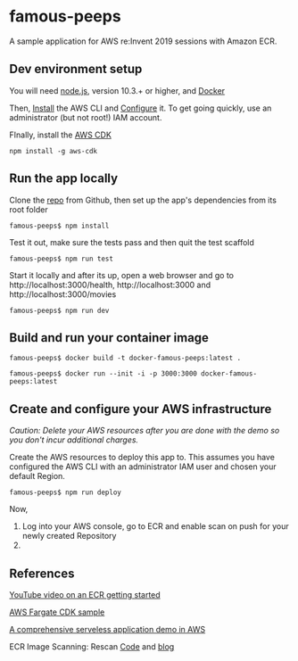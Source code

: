 # famous-peeps

A sample application for AWS re:Invent 2019 sessions with Amazon ECR.

## Dev environment setup

You will need [node.js](https://nodejs.org/en/), version 10.3.+ or higher, and [Docker](https://www.docker.com/get-started)

Then, [Install](https://docs.aws.amazon.com/cli/latest/userguide/cli-chap-install.html) the AWS CLI and [Configure](https://docs.aws.amazon.com/cli/latest/userguide/cli-chap-configure.html) it.  To get going quickly, use an administrator (but not root!) IAM account.

FInally, install the [AWS CDK](https://github.com/aws/aws-cdk)
```
npm install -g aws-cdk
```

## Run the app locally

Clone the [repo](https://github.com/omieomye/famous-peeps) from Github, then set up the app's dependencies from its root folder
```
famous-peeps$ npm install
```

Test it out, make sure the tests pass and then quit the test scaffold
```
famous-peeps$ npm run test
```

Start it locally and after its up, open a web browser and go to http://localhost:3000/health, http://localhost:3000 and http://localhost:3000/movies
```
famous-peeps$ npm run dev
```

## Build and run your container image

```
famous-peeps$ docker build -t docker-famous-peeps:latest .
```
```
famous-peeps$ docker run --init -i -p 3000:3000 docker-famous-peeps:latest
```

## Create and configure your AWS infrastructure

*Caution: Delete your AWS resources after you are done with the demo so you don't incur additional charges.*

Create the AWS resources to deploy this app to.  This assumes you have configured the AWS CLI with an administrator IAM user and chosen your default Region.
```
famous-peeps$ npm run deploy
```

Now,
1) Log into your AWS console, go to ECR and enable scan on push for your newly created Repository
2) 

## References

[YouTube video on an ECR getting started](https://www.youtube.com/watch?v=29WbHPDyRIs)

[AWS Fargate CDK sample](https://docs.aws.amazon.com/cdk/latest/guide/ecs_example.html)

[A comprehensive serveless application demo in AWS](https://github.com/aws-samples/aws-cdk-changelogs-demo)

ECR Image Scanning: Rescan [Code](https://github.com/aws-samples/amazon-ecr-continuous-scan) and [blog](https://aws.amazon.com/blogs/containers/amazon-ecr-native-container-image-scanning/)